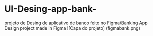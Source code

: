 # UI-Desing-app-bank-
projeto de Desing de aplicativo de banco feito no Figma/Banking App Design project made in Figma
![Capa do projeto] (figmabank.png)

